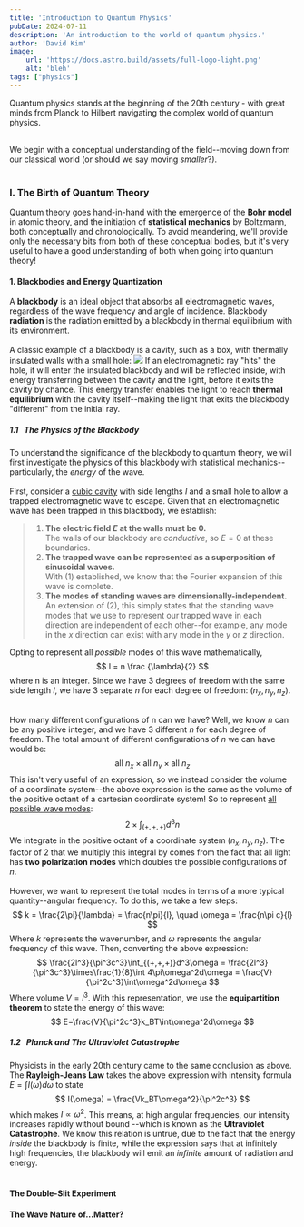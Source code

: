 ```yaml
---
title: 'Introduction to Quantum Physics'
pubDate: 2024-07-11
description: 'An introduction to the world of quantum physics.'
author: 'David Kim'
image:
    url: 'https://docs.astro.build/assets/full-logo-light.png'
    alt: 'bleh'
tags: ["physics"]
---
```

Quantum physics stands at the beginning of the 20th century - with great minds from Planck to Hilbert 
navigating the complex world of quantum physics.<br><br>

We begin with a conceptual understanding of the field--moving down from our classical world (or should 
we say moving *smaller*?). <br><br>

### I. The Birth of Quantum Theory
Quantum theory goes hand-in-hand with the emergence of the **Bohr model** in atomic theory, and the 
initiation of **statistical mechanics** by Boltzmann, both conceptually and chronologically. To avoid 
meandering, we'll provide only the necessary bits from both of these conceptual bodies, but it's very useful 
to have a good understanding of both when going into quantum theory!

#### **1. Blackbodies and Energy Quantization**
A **blackbody** is an ideal object that absorbs all electromagnetic waves, regardless of the wave frequency 
and angle of incidence. Blackbody **radiation** is the radiation emitted by a blackbody in thermal equilibrium 
with its environment. 
<br><br>
A classic example of a blackbody is a cavity, such as a box, with thermally insulated walls with a small hole:
<img src='assets/images/blog/quantum-intro/blackbody.png' class='mx-auto max-w-52 max-h-52'>
If an electromagnetic ray "hits" the hole, it will enter the insulated blackbody and will be reflected inside, 
with energy transferring between the cavity and the light, before it exits the cavity by chance. This energy 
transfer enables the light to reach **thermal equilibrium** with the cavity itself--making the light that exits the 
blackbody "different" from the initial ray.

##### 1.1 &nbsp; The Physics of the Blackbody
To understand the significance of the blackbody to quantum theory, we will first investigate the physics of
this blackbody with statistical mechanics--particularly, the *energy* of the wave.
<br><br>
First, consider a <u>cubic cavity</u> with side lengths $l$ and a small hole to allow a trapped electromagnetic wave
to escape. Given that an electromagnetic wave has been trapped in this blackbody, we establish:
> 1. **The electric field $E$ at the walls must be $0$.** <br>
> The walls of our blackbody are *conductive*, so $E=0$ at these boundaries.
> 2. **The trapped wave can be represented as a superposition of sinusoidal waves.** <br>
> With (1) established, we know that the Fourier expansion of this wave is complete.
> 3. **The modes of standing waves are dimensionally-independent.**<br>
> An extension of (2), this simply states that the standing wave modes that we use to represent our trapped wave
> in each direction are independent of each other--for example, any mode in the $x$ direction can exist with any
> mode in the $y$ or $z$ direction.

Opting to represent all *possible* modes of this wave mathematically, 
$$
l = n \frac {\lambda}{2}
$$
where n is an integer. Since we have 3 degrees of freedom with the same side length $l$, we have 3 separate
$n$ for each degree of freedom: $(n_x, n_y, n_z)$. <br><br>

How many different configurations of n can we have? Well, we know $n$ can be any positive integer, and we have
3 different $n$ for each degree of freedom. The total amount of different configurations of $n$ we can have 
would be:
$$
\text{all }n_x \times \text{all }n_y \times \text{all }n_z
$$
This isn't very useful of an expression, so we instead consider the volume of a coordinate system--the above
expression is the same as the volume of the positive octant of a cartesian coordinate system! So to represent
<u>all possible wave modes</u>:
$$
2 \times \int_{(+, +, +)}d^3n
$$
We integrate in the positive octant of a coordinate system $(n_x, n_y, n_z)$. The factor of 2 that we multiply
this integral by comes from the fact that all light has **two polarization modes** which doubles the
possible configurations of $n$.<br><br>
However, we want to represent the total modes in terms of a more typical quantity--angular frequency. To do this, 
we take a few steps:
$$
k = \frac{2\pi}{\lambda} = \frac{n\pi}{l}, \quad \omega = \frac{n\pi c}{l}
$$
Where $k$ represents the wavenumber, and $\omega$ represents the angular frequency of this wave. Then, converting
the above expression:
$$
\frac{2l^3}{\pi^3c^3}\int_{(+,+,+)}d^3\omega = \frac{2l^3}{\pi^3c^3}\times\frac{1}{8}\int 4\pi\omega^2d\omega = \frac{V}{\pi^2c^3}\int\omega^2d\omega 
$$
Where volume $V = l^3$. With this representation, we use the **equipartition theorem** to state the energy of this wave:
$$
E=\frac{V}{\pi^2c^3}k_BT\int\omega^2d\omega
$$

##### 1.2 &nbsp; Planck and The Ultraviolet Catastrophe
Physicists in the early 20th century came to the same conclusion as above. The **Rayleigh-Jeans Law** takes the 
above expression with intensity formula $E = \int I(\omega)d\omega$ to state
$$
I(\omega) = \frac{Vk_BT\omega^2}{\pi^2c^3}
$$
which makes $I\propto\omega^2$. This means, at high angular frequencies, our intensity increases rapidly without bound
--which is known as the **Ultraviolet Catastrophe**. We know this relation is untrue, due to the fact that the energy *inside*
the blackbody is finite, while the expression says that at infinitely high frequencies, the blackbody will emit an *infinite*
amount of radiation and energy. <br><br>

#### **The Double-Slit Experiment**

#### **The Wave Nature of...Matter?**
